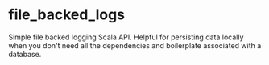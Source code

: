 # file_backed_logs
Simple file backed logging Scala API. Helpful for persisting data locally when you don't need all the dependencies and boilerplate associated with a database.
